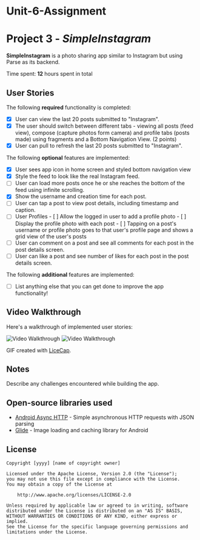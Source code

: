 # Unit-6-Assignment
# Project 3 - *SimpleInstagram*

**SimpleInstagram** is a photo sharing app similar to Instagram but using Parse as its backend.

Time spent: **12** hours spent in total

## User Stories

The following **required** functionality is completed:

- [X] User can view the last 20 posts submitted to "Instagram".
- [X] The user should switch between different tabs - viewing all posts (feed view), compose (capture photos form camera) and profile tabs (posts made) using fragments and a Bottom Navigation View. (2 points)
- [X] User can pull to refresh the last 20 posts submitted to "Instagram".

The following **optional** features are implemented:

- [X] User sees app icon in home screen and styled bottom navigation view
- [X] Style the feed to look like the real Instagram feed.
- [ ] User can load more posts once he or she reaches the bottom of the feed using infinite scrolling.
- [X] Show the username and creation time for each post.
- [ ] User can tap a post to view post details, including timestamp and caption.
- [ ] User Profiles
      - [ ] Allow the logged in user to add a profile photo
      - [ ] Display the profile photo with each post
      - [ ] Tapping on a post's username or profile photo goes to that user's profile page and shows a grid view of the user's posts 
- [ ] User can comment on a post and see all comments for each post in the post details screen.
- [ ] User can like a post and see number of likes for each post in the post details screen.

The following **additional** features are implemented:

- [ ] List anything else that you can get done to improve the app functionality!

## Video Walkthrough

Here's a walkthrough of implemented user stories:

<img src='http://g.recordit.co/DNarHS4Qtk.gif' title='Video Walkthrough' width='' alt='Video Walkthrough' />
<img src='http://g.recordit.co/tX9eHclcVy.gif' title='Video Walkthrough' width='' alt='Video Walkthrough' />

GIF created with [LiceCap](http://www.cockos.com/licecap/).

## Notes

Describe any challenges encountered while building the app.

## Open-source libraries used

- [Android Async HTTP](https://github.com/codepath/CPAsyncHttpClient) - Simple asynchronous HTTP requests with JSON parsing
- [Glide](https://github.com/bumptech/glide) - Image loading and caching library for Android

## License

    Copyright [yyyy] [name of copyright owner]

    Licensed under the Apache License, Version 2.0 (the "License");
    you may not use this file except in compliance with the License.
    You may obtain a copy of the License at

        http://www.apache.org/licenses/LICENSE-2.0

    Unless required by applicable law or agreed to in writing, software
    distributed under the License is distributed on an "AS IS" BASIS,
    WITHOUT WARRANTIES OR CONDITIONS OF ANY KIND, either express or implied.
    See the License for the specific language governing permissions and
    limitations under the License.
 
